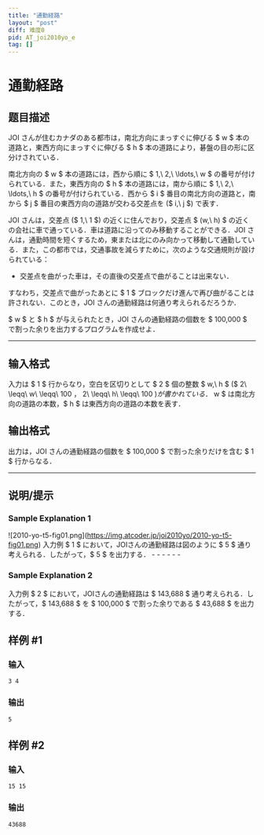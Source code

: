 ```yaml
---
title: "通勤経路"
layout: "post"
diff: 难度0
pid: AT_joi2010yo_e
tag: []
---
```


# 通勤経路

## 题目描述

[problemUrl]: https://atcoder.jp/contests/joi2010yo/tasks/joi2010yo_e

JOI さんが住むカナダのある都市は，南北方向にまっすぐに伸びる $ w $ 本の道路と，東西方向にまっすぐに伸びる $ h $ 本の道路により，碁盤の目の形に区分けされている．

南北方向の $ w $ 本の道路には，西から順に $ 1,\ 2,\ \ldots,\ w $ の番号が付けられている．また，東西方向の $ h $ 本の道路には，南から順に $ 1,\ 2,\ \ldots,\ h $ の番号が付けられている．西から $ i $ 番目の南北方向の道路と，南から $ j $ 番目の東西方向の道路が交わる交差点を ($ i,\ j $) で表す．

JOI さんは，交差点 ($ 1,\ 1 $) の近くに住んでおり，交差点 $ (w,\ h) $ の近くの会社に車で通っている．車は道路に沿ってのみ移動することができる．JOI さんは，通勤時間を短くするため，東または北にのみ向かって移動して通勤している．また，この都市では，交通事故を減らすために，次のような交通規則が設けられている：

- 交差点を曲がった車は，その直後の交差点で曲がることは出来ない．

すなわち，交差点で曲がったあとに $ 1 $ ブロックだけ進んで再び曲がることは許されない．このとき，JOI さんの通勤経路は何通り考えられるだろうか．

$ w $ と $ h $ が与えられたとき，JOI さんの通勤経路の個数を $ 100\,000 $ で割った余りを出力するプログラムを作成せよ．

- - - - - -

## 输入格式

入力は $ 1 $ 行からなり，空白を区切りとして $ 2 $ 個の整数 $ w,\ h $ ($ 2\ \leqq\ w\ \leqq\ 100 $，$ 2\ \leqq\ h\ \leqq\ 100 $) が書かれている．$ w $ は南北方向の道路の本数，$ h $ は東西方向の道路の本数を表す．

## 输出格式

出力は，JOI さんの通勤経路の個数を $ 100\,000 $ で割った余りだけを含む $ 1 $ 行からなる．

- - - - - -

## 说明/提示

### Sample Explanation 1

!\[2010-yo-t5-fig01.png\](https://img.atcoder.jp/joi2010yo/2010-yo-t5-fig01.png) 入力例 $ 1 $ において，JOIさんの通勤経路は図のように $ 5 $ 通り考えられる．したがって，$ 5 $ を出力する． - - - - - -

### Sample Explanation 2

入力例 $ 2 $ において，JOIさんの通勤経路は $ 143\,688 $ 通り考えられる．したがって，$ 143\,688 $ を $ 100\,000 $ で割った余りである $ 43\,688 $ を出力する．

## 样例 #1

### 输入

```
3 4
```

### 输出

```
5
```

## 样例 #2

### 输入

```
15 15
```

### 输出

```
43688
```

